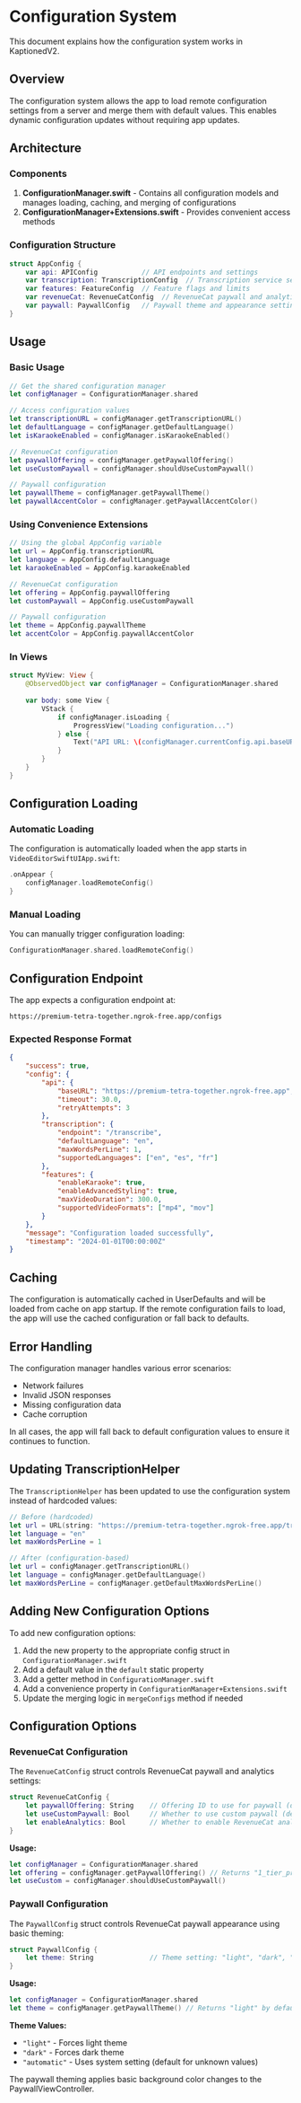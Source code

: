 # Configuration System

This document explains how the configuration system works in KaptionedV2.

## Overview

The configuration system allows the app to load remote configuration settings from a server and merge them with default values. This enables dynamic configuration updates without requiring app updates.

## Architecture

### Components

1. **ConfigurationManager.swift** - Contains all configuration models and manages loading, caching, and merging of configurations
2. **ConfigurationManager+Extensions.swift** - Provides convenient access methods

### Configuration Structure

```swift
struct AppConfig {
    var api: APIConfig           // API endpoints and settings
    var transcription: TranscriptionConfig  // Transcription service settings
    var features: FeatureConfig  // Feature flags and limits
    var revenueCat: RevenueCatConfig  // RevenueCat paywall and analytics settings
    var paywall: PaywallConfig   // Paywall theme and appearance settings
}
```

## Usage

### Basic Usage

```swift
// Get the shared configuration manager
let configManager = ConfigurationManager.shared

// Access configuration values
let transcriptionURL = configManager.getTranscriptionURL()
let defaultLanguage = configManager.getDefaultLanguage()
let isKaraokeEnabled = configManager.isKaraokeEnabled()

// RevenueCat configuration
let paywallOffering = configManager.getPaywallOffering()
let useCustomPaywall = configManager.shouldUseCustomPaywall()

// Paywall configuration
let paywallTheme = configManager.getPaywallTheme()
let paywallAccentColor = configManager.getPaywallAccentColor()
```

### Using Convenience Extensions

```swift
// Using the global AppConfig variable
let url = AppConfig.transcriptionURL
let language = AppConfig.defaultLanguage
let karaokeEnabled = AppConfig.karaokeEnabled

// RevenueCat configuration
let offering = AppConfig.paywallOffering
let customPaywall = AppConfig.useCustomPaywall

// Paywall configuration
let theme = AppConfig.paywallTheme
let accentColor = AppConfig.paywallAccentColor
```

### In Views

```swift
struct MyView: View {
    @ObservedObject var configManager = ConfigurationManager.shared
    
    var body: some View {
        VStack {
            if configManager.isLoading {
                ProgressView("Loading configuration...")
            } else {
                Text("API URL: \(configManager.currentConfig.api.baseURL)")
            }
        }
    }
}
```

## Configuration Loading

### Automatic Loading

The configuration is automatically loaded when the app starts in `VideoEditorSwiftUIApp.swift`:

```swift
.onAppear {
    configManager.loadRemoteConfig()
}
```

### Manual Loading

You can manually trigger configuration loading:

```swift
ConfigurationManager.shared.loadRemoteConfig()
```

## Configuration Endpoint

The app expects a configuration endpoint at:
```
https://premium-tetra-together.ngrok-free.app/configs
```

### Expected Response Format

```json
{
    "success": true,
    "config": {
        "api": {
            "baseURL": "https://premium-tetra-together.ngrok-free.app",
            "timeout": 30.0,
            "retryAttempts": 3
        },
        "transcription": {
            "endpoint": "/transcribe",
            "defaultLanguage": "en",
            "maxWordsPerLine": 1,
            "supportedLanguages": ["en", "es", "fr"]
        },
        "features": {
            "enableKaraoke": true,
            "enableAdvancedStyling": true,
            "maxVideoDuration": 300.0,
            "supportedVideoFormats": ["mp4", "mov"]
        }
    },
    "message": "Configuration loaded successfully",
    "timestamp": "2024-01-01T00:00:00Z"
}
```

## Caching

The configuration is automatically cached in UserDefaults and will be loaded from cache on app startup. If the remote configuration fails to load, the app will use the cached configuration or fall back to defaults.

## Error Handling

The configuration manager handles various error scenarios:

- Network failures
- Invalid JSON responses
- Missing configuration data
- Cache corruption

In all cases, the app will fall back to default configuration values to ensure it continues to function.

## Updating TranscriptionHelper

The `TranscriptionHelper` has been updated to use the configuration system instead of hardcoded values:

```swift
// Before (hardcoded)
let url = URL(string: "https://premium-tetra-together.ngrok-free.app/transcribe")!
let language = "en"
let maxWordsPerLine = 1

// After (configuration-based)
let url = configManager.getTranscriptionURL()
let language = configManager.getDefaultLanguage()
let maxWordsPerLine = configManager.getDefaultMaxWordsPerLine()
```

## Adding New Configuration Options

To add new configuration options:

1. Add the new property to the appropriate config struct in `ConfigurationManager.swift`
2. Add a default value in the `default` static property
3. Add a getter method in `ConfigurationManager.swift`
4. Add a convenience property in `ConfigurationManager+Extensions.swift`
5. Update the merging logic in `mergeConfigs` method if needed

## Configuration Options

### RevenueCat Configuration

The `RevenueCatConfig` struct controls RevenueCat paywall and analytics settings:

```swift
struct RevenueCatConfig {
    let paywallOffering: String    // Offering ID to use for paywall (default: "1_tier_pro")
    let useCustomPaywall: Bool     // Whether to use custom paywall (default: true)
    let enableAnalytics: Bool      // Whether to enable RevenueCat analytics (default: true)
}
```

**Usage:**
```swift
let configManager = ConfigurationManager.shared
let offering = configManager.getPaywallOffering() // Returns "1_tier_pro" by default
let useCustom = configManager.shouldUseCustomPaywall()
```

### Paywall Configuration

The `PaywallConfig` struct controls RevenueCat paywall appearance using basic theming:

```swift
struct PaywallConfig {
    let theme: String              // Theme setting: "light", "dark", "automatic" (default: "light")
}
```

**Usage:**
```swift
let configManager = ConfigurationManager.shared
let theme = configManager.getPaywallTheme() // Returns "light" by default
```

**Theme Values:**
- `"light"` - Forces light theme
- `"dark"` - Forces dark theme  
- `"automatic"` - Uses system setting (default for unknown values)

The paywall theming applies basic background color changes to the PaywallViewController.
